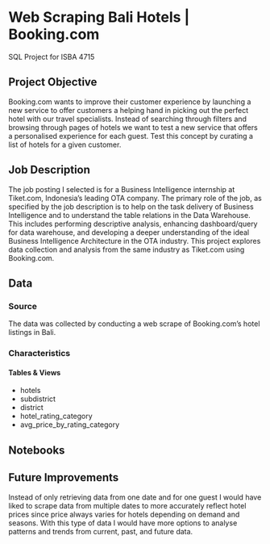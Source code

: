 # Web Scraping Bali Hotels | Booking.com
SQL Project for ISBA 4715

## Project Objective
Booking.com wants to improve their customer experience by launching a new service to offer customers a helping hand in picking out the perfect hotel with our travel specialists. Instead of searching through filters and browsing through pages of hotels we want to test a new service that offers a personalised experience for each guest. Test this concept by curating a list of hotels for a given customer.


## Job Description
The job posting I selected is for a Business Intelligence internship at Tiket.com, Indonesia’s leading OTA company. The primary role of the job, as specified by the job description is to help on the task delivery of Business Intelligence and to understand the table relations in the Data Warehouse. This includes performing descriptive analysis, enhancing dashboard/query for data warehouse, and developing a deeper understanding of the ideal Business Intelligence Architecture in the OTA industry. This project explores data collection and analysis from the same industry as Tiket.com using Booking.com.


## Data
### Source
The data was collected by conducting a web scrape of Booking.com’s hotel listings in Bali.

### Characteristics
#### Tables & Views
* hotels
* subdistrict
* district
* hotel_rating_category
* avg_price_by_rating_category

## Notebooks


## Future Improvements
Instead of only retrieving data from one date and for one guest I would have liked to scrape data from multiple dates to more accurately reflect hotel prices since price always varies for hotels depending on demand and seasons. With this type of data I would have more options to analyse patterns and trends from current, past, and future data. 
